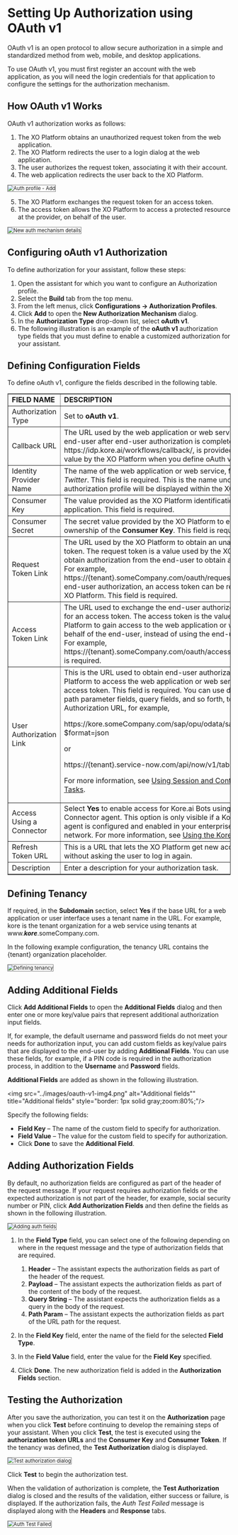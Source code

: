 # Setting Up Authorization using OAuth v1

OAuth v1 is an open protocol to allow secure authorization in a simple and standardized method from web, mobile, and desktop applications.

To use OAuth v1, you must first register an account with the web application, as you will need the login credentials for that application to configure the settings for the authorization mechanism.


## How OAuth v1 Works

OAuth v1 authorization works as follows:

1. The XO Platform obtains an unauthorized request token from the web application.
2. The XO Platform redirects the user to a login dialog at the web application.
3. The user authorizes the request token, associating it with their account.
4. The web application redirects the user back to the XO Platform.  
<img src="../images/oauth-v1-img1.png" alt="Auth profile - Add" title="Auth profile - Add" style="border: 1px solid gray;zoom:80%;"/>

5. The XO Platform exchanges the request token for an access token.
6. The access token allows the XO Platform to access a protected resource at the provider, on behalf of the user.  
<img src="../images/oauth-v1-img2.png" alt="New auth mechanism details" title="New auth mechanism details" style="border: 1px solid gray;zoom:80%;"/>


## Configuring oAuth v1 Authorization

To define authorization for your assistant, follow these steps:

1. Open the assistant for which you want to configure an Authorization profile.
2. Select the **Build** tab from the top menu.
3. From the left menus, click **Configurations -> Authorization Profiles**.
4. Click **Add** to open the **New Authorization Mechanism** dialog.
5. In the **Authorization Type** drop-down list, select **oAuth v1**.
6. The following illustration is an example of the **oAuth v1** authorization type fields that you must define to enable a customized authorization for your assistant.


## Defining Configuration Fields

To define oAuth v1, configure the fields described in the following table.


<table border="1">
  <tr>
   <td><strong>FIELD NAME</strong>
   </td>
   <td><strong>DESCRIPTION</strong>
   </td>
  </tr>
  <tr>
   <td>Authorization Type
   </td>
   <td>Set to <strong>oAuth v1</strong>.
   </td>
  </tr>
  <tr>
   <td>Callback URL
   </td>
   <td>The URL used by the web application or web service to redirect the end-user after end-user authorization is complete. This value, https://idp.kore.ai/workflows/callback/,  is provided as a read-only value by the XO Platform when you define oAuth v1 settings.
   </td>
  </tr>
  <tr>
   <td>Identity Provider Name
   </td>
   <td>The name of the web application or web service, for example, <em>Twitter</em>. This field is required. This is the name under which the authorization profile will be displayed within the XO Platform.
   </td>
  </tr>
  <tr>
   <td>Consumer Key
   </td>
   <td>The value provided as the XO Platform identification to the web application. This field is required.
   </td>
  </tr>
  <tr>
   <td>Consumer Secret
   </td>
   <td>The secret value provided by the XO Platform to establish ownership of the <strong>Consumer Key</strong>. This field is required.
   </td>
  </tr>
  <tr>
   <td>Request Token Link
   </td>
   <td>The URL used by the XO Platform to obtain an unauthorized request token. The request token is a value used by the XO Platform to obtain authorization from the end-user to obtain an access token. For example, https://{tenant}.someCompany.com/oauth/request_token. After end-user authorization, an access token can be requested by the XO Platform. This field is required.
   </td>
  </tr>
  <tr>
   <td>Access Token Link
   </td>
   <td>The URL used to exchange the end-user authorized request token for an access token. The access token is the value used by the XO Platform to gain access to the web application or web service on behalf of the end-user, instead of using the end-user credentials. For example, https://{tenant}.someCompany.com/oauth/access_token. This field is required.
   </td>
  </tr>
  <tr>
   <td>User Authorization Link
   </td>
   <td>This is the URL used to obtain end-user authorization for the XO Platform to access the web application or web service using the access token. This field is required. You can use dynamic fields, path parameter fields, query fields, and so forth, to define the Authorization URL, for example,
<p>
     https://kore.someCompany.com/sap/opu/odata/sap/{{authfield1}}/?$format=json
<p>
or
<p>
https://{tenant}.service-now.com/api/now/v1/table/incident
<p>
For more information, see <a href="../../../../automation/use-cases/using-session-and-context-variables" target="_blank">Using Session and Context Variables in Tasks</a>.
   </td>
  </tr>
  <tr>
   <td>Access Using a Connector
   </td>
   <td>Select <strong>Yes</strong> to enable access for Kore.ai Bots using the Kore.ai Connector agent. This option is only visible if a Kore.ai Connector agent is configured and enabled in your enterprise on-premises network. For more information, see <a href="../../../../xo/bot-administration/security-and-control/security-module-overview" target="_blank">Using the Kore.ai Connector</a>.
   </td>
  </tr>
  <tr>
   <td>Refresh Token URL
   </td>
   <td>This is a URL that lets the XO Platform get new access tokens without asking the user to log in again.
   </td>
  </tr>
  <tr>
   <td>Description
   </td>
   <td>Enter a description for your authorization task. 
   </td>
  </tr>
</table>


## Defining Tenancy

If required, in the **Subdomain** section, select **Yes** if the base URL for a web application or user interface uses a tenant name in the URL. For example, kore is the tenant organization for a web service using tenants at www.**_kore_**.someCompany.com.

In the following example configuration, the tenancy URL contains the {tenant} organization placeholder.

<img src="../images/oauth-v1-img3.png" alt="Defining tenancy" title="Defining tenancy" style="border: 1px solid gray;zoom:80%;"/>


## Adding Additional Fields

Click **Add Additional Fields** to open the **Additional Fields** dialog and then enter one or more key/value pairs that represent additional authorization input fields.

If, for example, the default username and password fields do not meet your needs for authorization input, you can add custom fields as key/value pairs that are displayed to the end-user by adding **Additional Fields**. You can use these fields, for example, if a PIN code is required in the authorization process, in addition to the **Username** and **Password** fields.

**Additional Fields** are added as shown in the following illustration.

<img src="../images/oauth-v1-img4.png" alt="Additional fields"" title="Additional fields" style="border: 1px solid gray;zoom:80%;"/>

Specify the following fields:

* **Field Key** – The name of the custom field to specify for authorization.
* **Field Value** – The value for the custom field to specify for authorization.
* Click **Done** to save the **Additional Field**.


## Adding Authorization Fields

By default, no authorization fields are configured as part of the header of the request message. If your request requires authorization fields or the expected authorization is not part of the header, for example, social security number or PIN, click **Add Authorization Fields** and then define the fields as shown in the following illustration.

<img src="../images/oauth-v1-img5.png" alt="Adding auth fields" title="Adding auth fields" style="border: 1px solid gray;zoom:80%;"/>

1. In the **Field Type** field, you can select one of the following depending on where in the request message and the type of authorization fields that are required.
    1. **Header** – The assistant expects the authorization fields as part of the header of the request.
    2. **Payload** – The assistant expects the authorization fields as part of the content of the body of the request.
    3. **Query String** – The assistant expects the authorization fields as a query in the body of the request.
    4. **Path Param** – The assistant expects the authorization fields as part of the URL path for the request.

2. In the **Field Key** field, enter the name of the field for the selected **Field Type**.
3. In the **Field Value** field, enter the value for the **Field Key** specified.
4. Click **Done**. The new authorization field is added in the **Authorization Fields** section.


## Testing the Authorization

After you save the authorization, you can test it on the **Authorization** page when you click **Test** before continuing to develop the remaining steps of your assistant. When you click **Test**, the test is executed using the **authorization token URLs** and the **Consumer Key** and **Consumer Token**. If the tenancy was defined, the **Test Authorization** dialog is displayed. 

<img src="../images/oauth-v1-img6.png" alt="Test authorization dialog" title="Test authorization dialog" style="border: 1px solid gray;zoom:80%;"/>

Click **Test** to begin the authorization test. 

When the validation of authorization is complete, the **Test Authorization** dialog is closed and the results of the validation, either success or failure, is displayed. If the authorization fails, the _Auth Test Failed_ message is displayed along with the **Headers** and **Response** tabs.

<img src="../images/oauth-v1-img7.png" alt="Auth Test Failed" title="Auth Test Failed" style="border: 1px solid gray;zoom:80%;"/>